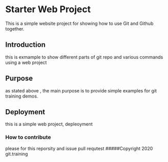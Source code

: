 # Starter Web Project
This is a simple website project for showing how to use Git and Github together.

## Introduction

this is exmample to show different parts of git repo and various commands using a web project
## Purpose

as stated above , the main purpose is to provide simple examples for git training demos.
## Deployment

this is a simple web project, depleoyment
### How to contribute
please for this reporsity and issue pull requtest
#####Copyright
2020 git.training
